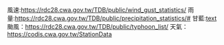 風速:https://rdc28.cwa.gov.tw/TDB/public/wind_gust_statistics/
雨量:https://rdc28.cwa.gov.tw/TDB/public/precipitation_statistics/#
甘藍:[text](https://amis.afa.gov.tw/m_veg/VegProdDayTransInfo.aspx)
颱風：https://rdc28.cwa.gov.tw/TDB/public/typhoon_list/
天氣：https://codis.cwa.gov.tw/StationData